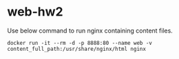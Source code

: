 # web-hw2

Use below command  to run nginx containing content files.
```
docker run -it --rm -d -p 8888:80 --name web -v content_full_path:/usr/share/nginx/html nginx
```